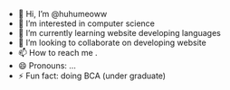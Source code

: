 - 👋 Hi, I’m @huhumeoww
- 👀 I’m interested in computer science
- 🌱 I’m currently learning website developing languages
- 💞️ I’m looking to collaborate on developing website
- 📫 How to reach me .
- 😄 Pronouns: ...
- ⚡ Fun fact: doing BCA (under graduate)

<!---
huhumeoww/huhumeoww is a ✨ special ✨ repository because its `README.md` (this file) appears on your GitHub profile.
You can click the Preview link to take a look at your changes.
--->
